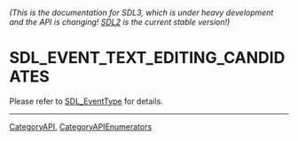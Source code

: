 ###### (This is the documentation for SDL3, which is under heavy development and the API is changing! [SDL2](https://wiki.libsdl.org/SDL2/) is the current stable version!)
# SDL_EVENT_TEXT_EDITING_CANDIDATES

Please refer to [SDL_EventType](SDL_EventType) for details.

----
[CategoryAPI](CategoryAPI), [CategoryAPIEnumerators](CategoryAPIEnumerators)

